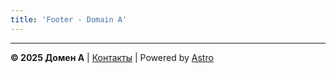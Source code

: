 ```yaml
---
title: 'Footer - Domain A'
---
```


---

**© 2025 Домен А** | [Контакты](mailto:info@domain-a.example) | Powered by [Astro](https://astro.build)